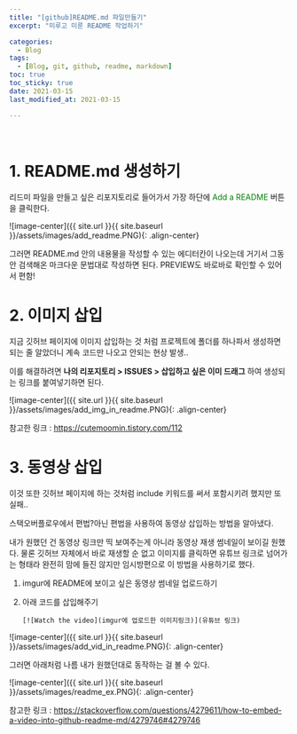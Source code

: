 ```yaml
---
title: "[github]README.md 파일만들기"
excerpt: "미루고 미룬 README 작업하기"

categories:
  - Blog
tags: 
  - [Blog, git, github, readme, markdown]
toc: true
toc_sticky: true
date: 2021-03-15
last_modified_at: 2021-03-15

---
```


<br>

# 1. README.md 생성하기

리드미 파일을 만들고 싶은 리포지토리로 들어가서 가장 하단에 <span style="color:green">Add a README</span> 버튼을 클릭한다.

![image-center]({{ site.url }}{{ site.baseurl }}/assets/images/add_readme.PNG){: .align-center}

그러면 README.md 안의 내용물을 작성할 수 있는 에디터칸이 나오는데 거기서 그동안 검색해온 마크다운 문법대로 작성하면 된다. PREVIEW도 바로바로 확인할 수 있어서 편함!


# 2. 이미지 삽입

지금 깃허브 페이지에 이미지 삽입하는 것 처럼 프로젝트에 폴더를 하나파서 생성하면 되는 줄 알았더니 계속 코드만 나오고 안되는 현상 발생..

이를 해결하려면 **나의 리포지토리 > ISSUES > 삽입하고 싶은 이미 드래그** 하여 생성되는 링크를 붙여넣기하면 된다.

![image-center]({{ site.url }}{{ site.baseurl }}/assets/images/add_img_in_readme.PNG){: .align-center}

참고한 링크 : <https://cutemoomin.tistory.com/112>


# 3. 동영상 삽입

이것 또한 깃허브 페이지에 하는 것처럼 include 키워드를 써서 포함시키려 했지만 또 실패..

스택오버플로우에서 편법?아닌 편법을 사용하여 동영상 삽입하는 방법을 알아냈다.

내가 원했던 건 동영상 링크만 띡 보여주는게 아니라 동영상 재생 썸네일이 보이길 원했다. 물론 깃허브 자체에서 바로 재생할 순 없고 이미지를 클릭하면 유튜브 링크로 넘어가는 형태라 완전히 맘에 들진 않지만 임시방편으로 이 방법을 사용하기로 했다.

1. imgur에 README에 보이고 싶은 동영상 썸네일 업로드하기

2. 아래 코드를 삽입해주기
    ```
    [![Watch the video](imgur에 업로드한 이미지링크)](유튜브 링크)
    ```

![image-center]({{ site.url }}{{ site.baseurl }}/assets/images/add_vid_in_readme.PNG){: .align-center}

그러면 아래처럼 나름 내가 원했던대로 동작하는 걸 볼 수 있다.

![image-center]({{ site.url }}{{ site.baseurl }}/assets/images/readme_ex.PNG){: .align-center}


참고한 링크 : <https://stackoverflow.com/questions/4279611/how-to-embed-a-video-into-github-readme-md/4279746#4279746>

